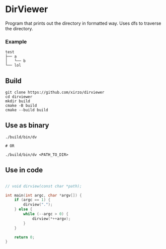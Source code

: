 # DirViewer

Program that prints out the directory in formatted way. Uses dfs to traverse the directory.

### Example

```
test
├── a
│   └── b
└── lol
```

## Build

```
git clone https://github.com/xirzo/dirviewer
cd dirviewer
mkdir build
cmake -B build
cmake --build build
```

## Use as binary

```
./build/bin/dv

# OR

./build/bin/dv <PATH_TO_DIR>
```

## Use in code

```c

// void dirview(const char *path);

int main(int argc, char *argv[]) {
    if (argc == 1) {
        dirview(".");
    } else {
        while (--argc > 0) {
            dirview(*++argv);
        }
    }

    return 0;
}
```

